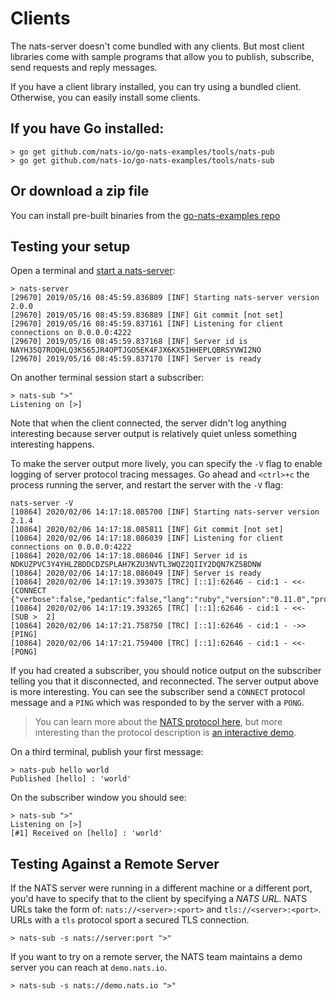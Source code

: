 # Clients

The nats-server doesn't come bundled with any clients. But most client libraries come with sample programs that allow you to publish, subscribe, send requests and reply messages.

If you have a client library installed, you can try using a bundled client. Otherwise, you can easily install some clients.

## If you have Go installed:

```text
> go get github.com/nats-io/go-nats-examples/tools/nats-pub
> go get github.com/nats-io/go-nats-examples/tools/nats-sub
```

## Or download a zip file

You can install pre-built binaries from the [go-nats-examples repo](https://github.com/nats-io/go-nats-examples/releases/tag/0.0.50)

## Testing your setup

Open a terminal and [start a nats-server](running/README.md):

```text
> nats-server
[29670] 2019/05/16 08:45:59.836809 [INF] Starting nats-server version 2.0.0
[29670] 2019/05/16 08:45:59.836889 [INF] Git commit [not set]
[29670] 2019/05/16 08:45:59.837161 [INF] Listening for client connections on 0.0.0.0:4222
[29670] 2019/05/16 08:45:59.837168 [INF] Server id is NAYH35Q7ROQHLQ3K565JR4OPTJGO5EK4FJX6KX5IHHEPLQBRSYVWI2NO
[29670] 2019/05/16 08:45:59.837170 [INF] Server is ready
```

On another terminal session start a subscriber:

```text
> nats-sub ">"
Listening on [>]
```

Note that when the client connected, the server didn't log anything interesting because server output is relatively quiet unless something interesting happens.

To make the server output more lively, you can specify the `-V` flag to enable logging of server protocol tracing messages. Go ahead and `<ctrl>+c` the process running the server, and restart the server with the `-V` flag:

```text
nats-server -V
[10864] 2020/02/06 14:17:18.085700 [INF] Starting nats-server version 2.1.4
[10864] 2020/02/06 14:17:18.085811 [INF] Git commit [not set]
[10864] 2020/02/06 14:17:18.086039 [INF] Listening for client connections on 0.0.0.0:4222
[10864] 2020/02/06 14:17:18.086046 [INF] Server id is NDKUZPVC3Y4YHLZBDDCDZSPLAH7KZU3NVTL3WQZ2QIIY2DQN7KZ5BDNW
[10864] 2020/02/06 14:17:18.086049 [INF] Server is ready
[10864] 2020/02/06 14:17:19.393075 [TRC] [::1]:62646 - cid:1 - <<- [CONNECT {"verbose":false,"pedantic":false,"lang":"ruby","version":"0.11.0","protocol":1,"echo":true}]
[10864] 2020/02/06 14:17:19.393265 [TRC] [::1]:62646 - cid:1 - <<- [SUB >  2]
[10864] 2020/02/06 14:17:21.758750 [TRC] [::1]:62646 - cid:1 - ->> [PING]
[10864] 2020/02/06 14:17:21.759400 [TRC] [::1]:62646 - cid:1 - <<- [PONG]
```

If you had created a subscriber, you should notice output on the subscriber telling you that it disconnected, and reconnected. The server output above is more interesting. You can see the subscriber send a `CONNECT` protocol message and a `PING` which was responded to by the server with a `PONG`.

> You can learn more about the [NATS protocol here](../nats-protocol/nats-protocol/README.md), but more interesting than the protocol description is [an interactive demo](../nats-protocol/nats-protocol-demo.md).

On a third terminal, publish your first message:

```text
> nats-pub hello world
Published [hello] : 'world'
```

On the subscriber window you should see:

```text
> nats-sub ">"
Listening on [>]
[#1] Received on [hello] : 'world'
```

## Testing Against a Remote Server

If the NATS server were running in a different machine or a different port, you'd have to specify that to the client by specifying a _NATS URL_. NATS URLs take the form of: `nats://<server>:<port>` and `tls://<server>:<port>`. URLs with a `tls` protocol sport a secured TLS connection.

```text
> nats-sub -s nats://server:port ">"
```

If you want to try on a remote server, the NATS team maintains a demo server you can reach at `demo.nats.io`.

```text
> nats-sub -s nats://demo.nats.io ">"
```

